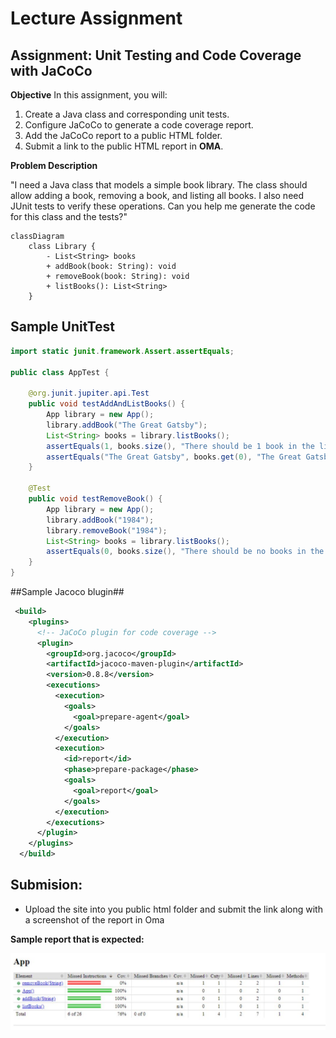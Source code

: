 # Lecture Assignment
## Assignment: Unit Testing and Code Coverage with JaCoCo

**Objective**
In this assignment, you will:

1. Create a Java class and corresponding unit tests.
2. Configure JaCoCo to generate a code coverage report.
3. Add the JaCoCo report to a public HTML folder.
4. Submit a link to the public HTML report in **OMA**.

**Problem Description** 

"I need a Java class that models a simple book library. 
The class should allow adding a book, removing a book, and listing all books. I also need JUnit tests to verify these operations. 
Can you help me generate the code for this class and the tests?"


````mermaid
classDiagram
    class Library {
        - List<String> books
        + addBook(book: String): void
        + removeBook(book: String): void
        + listBooks(): List<String>
    }

````
## Sample UnitTest
````java
import static junit.framework.Assert.assertEquals;

public class AppTest {

    @org.junit.jupiter.api.Test
    public void testAddAndListBooks() {
        App library = new App();
        library.addBook("The Great Gatsby");
        List<String> books = library.listBooks();
        assertEquals(1, books.size(), "There should be 1 book in the library");
        assertEquals("The Great Gatsby", books.get(0), "The Great Gatsby");
    }

    @Test
    public void testRemoveBook() {
        App library = new App();
        library.addBook("1984");
        library.removeBook("1984");
        List<String> books = library.listBooks();
        assertEquals(0, books.size(), "There should be no books in the library");
    }
}

````
##Sample Jacoco blugin## 
````xml
 <build>
    <plugins>
      <!-- JaCoCo plugin for code coverage -->
      <plugin>
        <groupId>org.jacoco</groupId>
        <artifactId>jacoco-maven-plugin</artifactId>
        <version>0.8.8</version>
        <executions>
          <execution>
            <goals>
              <goal>prepare-agent</goal>
            </goals>
          </execution>
          <execution>
            <id>report</id>
            <phase>prepare-package</phase>
            <goals>
              <goal>report</goal>
            </goals>
          </execution>
        </executions>
      </plugin>
    </plugins>
  </build>

````
## Submision:

- Upload the site into you public html folder and submit the link along with a screenshot of the report in Oma

**Sample report that is expected:**

![Coverage Report](/images/sample.jpg)
